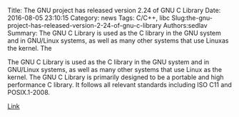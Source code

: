Title: The GNU project has released version 2.24 of GNU C Library
Date: 2016-08-05 23:10:15
Category: news
Tags: C/C++, libc
Slug:the-gnu-project-has-released-version-2-24-of-gnu-c-library
Authors:sedlav
Summary: The GNU C Library is used as the C library in the GNU system and in GNU/Linux systems, as well as many other systems that use Linuxas the kernel. The

The GNU C Library is used as the C library in the GNU system and in GNU/Linux systems, as well as many other systems that use Linux
as the kernel. The GNU C Library is primarily designed to be a portable and high performance C library. It follows all relevant
standards including ISO C11 and POSIX.1-2008.

[Link](http://planet.gnu.org/)

